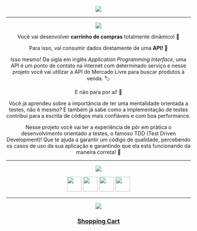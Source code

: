 <div align="center">

<img src="https://img.shields.io/static/v1?label=Projeto&message=Shopping Cart&color=orange&style=for-the-badge&logo=github"/>

---   

<img src="https://img.shields.io/static/v1?label=Objetivo&message=Contexto&color=blue&style=for-the-badge&logo=github"/>
<p></p>

Você vai desenvolver **carrinho de compras** totalmente dinâmico! 🛒

Para isso, vai consumir dados diretamente de uma **API!** 🤩

Isso mesmo! Da sigla em inglês _Application Programming Interface_, uma API é um ponto de contato na internet com determinado serviço e nesse projeto você vai utilizar a API do Mercado Livre para buscar produtos à venda. 🏷

E não para por aí! 🤩

Você já aprendeu sobre a importância de ter uma mentalidade orientada a testes, não é mesmo? E também já sabe como a implementação de testes contribui para a escrita de códigos mais confiáveis e com boa performance. 

Nesse projeto você vai ter a experiência de pôr em prática o desenvolvimento orientado a testes, o famoso TDD (Test Driven Development)! Que te ajuda a garantir um código de qualidade, percebendo os casos de uso da sua aplicação e garantindo que ela está funcionando da maneira correta! 🚀


---   

<img src="https://img.shields.io/static/v1?label=Habilidades Aprendidas&message=Ferramentas e Tecnologias&color=red&style=for-the-badge&logo=github"/>
<p></p>
<img src="https://cdn.jsdelivr.net/gh/devicons/devicon/icons/html5/html5-original.svg" width="40" height="40"/> <img 
src="https://cdn.jsdelivr.net/gh/devicons/devicon/icons/css3/css3-original.svg" width="40" height="40"/> <img 
src="https://cdn.jsdelivr.net/gh/devicons/devicon/icons/javascript/javascript-original.svg" width="40" height="40"/> <img 
src="https://cdn.jsdelivr.net/gh/devicons/devicon/icons/jest/jest-plain.svg" width="40" height="40"/>

---   

<img src="https://img.shields.io/static/v1?label=Link&message=Shopping Cart&color=green&style=for-the-badge&logo=github"/>

### <b> <a href="https://renanbfreitas.github.io/projeto-shopping-cart/">Shopping Cart</a> </b> <br>

</div>

<div align="center">
